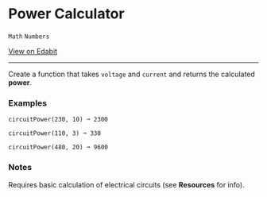 # Power Calculator

`Math` `Numbers`

[View on Edabit](https://edabit.com/challenge/wAdE9te55cowBLcPs)

---

Create a function that takes `voltage` and `current` and returns the calculated **power**.

### **Examples**

```
circuitPower(230, 10) ➞ 2300

circuitPower(110, 3) ➞ 330

circuitPower(480, 20) ➞ 9600
```

### **Notes**

Requires basic calculation of electrical circuits (see **Resources** for info).
